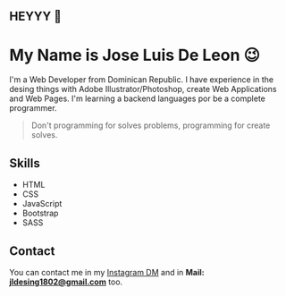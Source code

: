 ## HEYYY 👋

# My Name is Jose Luis De Leon 😉

I'm a Web Developer from Dominican Republic. I have experience in the desing things with Adobe Illustrator/Photoshop, create Web Applications and Web Pages. I'm learning a backend languages por be a complete programmer.
>Don't programming for solves problems, programming for create solves.

## Skills
- HTML
- CSS
- JavaScript
- Bootstrap
- SASS


## Contact

You can contact me in my [Instagram DM](https://www.instagram.com/jldesing_06/) and in **Mail: jldesing1802@gmail.com** too.
